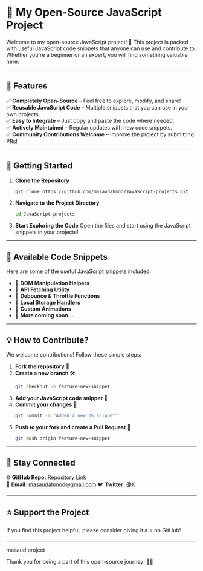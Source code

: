 # 🌟 My Open-Source JavaScript Project

Welcome to my open-source JavaScript project! 🚀 This project is packed with useful JavaScript code snippets that anyone can use and contribute to. Whether you're a beginner or an expert, you will find something valuable here.

---

## 📌 Features

✅ **Completely Open-Source** – Feel free to explore, modify, and share!  
✅ **Reusable JavaScript Code** – Multiple snippets that you can use in your own projects.  
✅ **Easy to Integrate** – Just copy and paste the code where needed.  
✅ **Actively Maintained** – Regular updates with new code snippets.  
✅ **Community Contributions Welcome** – Improve the project by submitting PRs!

---

## 🚀 Getting Started

1. **Clone the Repository**
   ```sh
   git clone https://github.com/masaudahmod/JavaScript-projects.git
   ```
2. **Navigate to the Project Directory**
   ```sh
   cd JavaScript-projects
   ```
3. **Start Exploring the Code**
   Open the files and start using the JavaScript snippets in your projects!

---

## 📜 Available Code Snippets

Here are some of the useful JavaScript snippets included:

- 🔹 **DOM Manipulation Helpers**
- 🔹 **API Fetching Utility**
- 🔹 **Debounce & Throttle Functions**
- 🔹 **Local Storage Handlers**
- 🔹 **Custom Animations**
- 🔹 **More coming soon...**

---

## 💡 How to Contribute?

We welcome contributions! Follow these simple steps:

1. **Fork the repository** 🍴
2. **Create a new branch** 🛠️
   ```sh
   git checkout -b feature-new-snippet
   ```
3. **Add your JavaScript code snippet** 📝
4. **Commit your changes** 🎯
   ```sh
   git commit -m "Added a new JS snippet"
   ```
5. **Push to your fork and create a Pull Request** 🚀
   ```sh
   git push origin feature-new-snippet
   ```

---

## 📢 Stay Connected

🌐 **GitHub Repo:** [Repository Link](https://github.com/masaudahmod/JavaScript-projects)  
📧 **Email:** masaudahmod@gmail.com 
🐦 **Twitter:** [@X](https://x.com/masaudahmod)

---

## ⭐ Support the Project
If you find this project helpful, please consider giving it a ⭐ on GitHub!

---

masaud project

Thank you for being a part of this open-source journey! 🚀💙
